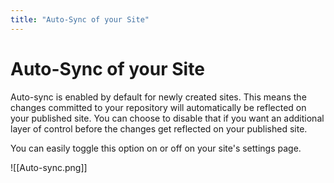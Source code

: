 ```yaml
---
title: "Auto-Sync of your Site"
---
```


# Auto-Sync of your Site

Auto-sync is enabled by default for newly created sites. This means the changes committed to your repository will automatically be reflected on your published site. You can choose to disable that if you want an additional layer of control before the changes get reflected on your published site. 

You can easily toggle this option on or off on your site's settings page.

![[Auto-sync.png]]
